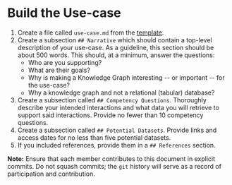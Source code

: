 # Build the Use-case
1. Create a file called `use-case.md` from the [template](../templates/use-case.md).
2. Create a subsection `## Narrative` which should contain a top-level description of your use-case. As a guideline, this section should be about 500 words. This should, at a minimum, answer the questions:
    * Who are you supporting?
    * What are their goals?
    * Why is making a Knowledge Graph interesting -- or important -- for the use-case? 
    * Why a knowledge graph and not a relational (tabular) database?
3. Create a subsection called `## Competency Questions`. Thoroughly describe your intended interactions and what data you will retrieve to support said interactions. Provide no fewer than 10 competency questions.
4. Create a subsection called `## Potential Datasets`. Provide links and access dates for no less than five potential datasets.
5. If you included references, provide them in a `## References` section.

**Note:** Ensure that each member contributes to this document in explicit commits. Do not squash commits; the `git` history will serve as a record of participation and contribution.
